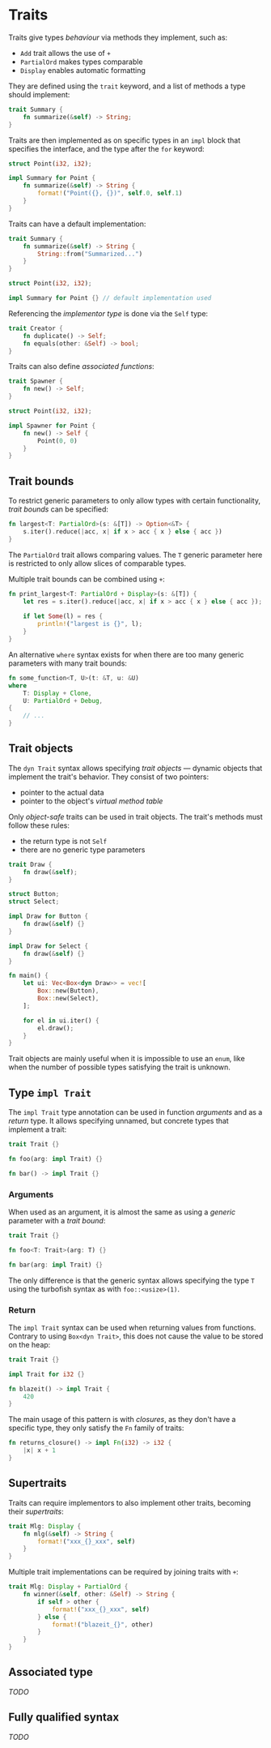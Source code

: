 # Traits

Traits give types _behaviour_ via methods they implement, such as:
* `Add` trait allows the use of `+`
* `PartialOrd` makes types comparable
* `Display` enables automatic formatting

They are defined using the `trait` keyword, and a list of methods a type
should implement:

```rust
trait Summary {
    fn summarize(&self) -> String;
}
```

Traits are then implemented as on specific types in an `impl` block that
specifies the interface, and the type after the `for` keyword:

```rust
struct Point(i32, i32);

impl Summary for Point {
    fn summarize(&self) -> String {
        format!("Point({}, {})", self.0, self.1)
    }
}
```

Traits can have a default implementation:

```rust
trait Summary {
    fn summarize(&self) -> String {
        String::from("Summarized...")
    }
}

struct Point(i32, i32);

impl Summary for Point {} // default implementation used
```

Referencing the _implementor type_ is done via the `Self` type:

```rust
trait Creator {
    fn duplicate() -> Self;
    fn equals(other: &Self) -> bool;
}
```

Traits can also define _associated functions_:

```rust
trait Spawner {
    fn new() -> Self;
}

struct Point(i32, i32);

impl Spawner for Point {
    fn new() -> Self {
        Point(0, 0)
    }
}
```

## Trait bounds

To restrict generic parameters to only allow types with certain functionality,
_trait bounds_ can be specified:

```rust
fn largest<T: PartialOrd>(s: &[T]) -> Option<&T> {
    s.iter().reduce(|acc, x| if x > acc { x } else { acc })
}
```

The `PartialOrd` trait allows comparing values. The `T` generic parameter here
is restricted to only allow slices of comparable types.

Multiple trait bounds can be combined using `+`:

```rust
fn print_largest<T: PartialOrd + Display>(s: &[T]) {
    let res = s.iter().reduce(|acc, x| if x > acc { x } else { acc });
    
    if let Some(l) = res {
        println!("largest is {}", l);
    }
}
```

An alternative `where` syntax exists for when there are too many generic parameters
with many trait bounds:

```rust
fn some_function<T, U>(t: &T, u: &U)
where
    T: Display + Clone,
    U: PartialOrd + Debug,
{
    // ...
}
```

## Trait objects

The `dyn Trait` syntax allows specifying _trait objects_ — dynamic objects that implement
the trait's behavior. They consist of two pointers:
- pointer to the actual data
- pointer to the object's _virtual method table_

Only _object-safe_ traits can be used in trait objects. The trait's methods must follow
these rules:
- the return type is not `Self`
- there are no generic type parameters

```rust
trait Draw {
    fn draw(&self);
}

struct Button;
struct Select;

impl Draw for Button {
    fn draw(&self) {}
}

impl Draw for Select {
    fn draw(&self) {}
}

fn main() {
    let ui: Vec<Box<dyn Draw>> = vec![
        Box::new(Button),
        Box::new(Select),
    ];

    for el in ui.iter() {
        el.draw();
    }
}
```

Trait objects are mainly useful when it is impossible to use an `enum`, like when the number
of possible types satisfying the trait is unknown.

## Type `impl Trait`

The `impl Trait` type annotation can be used in function _arguments_ and as a 
_return_ type. It allows specifying unnamed, but concrete types that implement
a trait:

```rust
trait Trait {}

fn foo(arg: impl Trait) {}

fn bar() -> impl Trait {}
```

### Arguments

When used as an argument, it is almost the same as using a _generic_ parameter
with a _trait bound_:

```rust
trait Trait {}

fn foo<T: Trait>(arg: T) {}

fn bar(arg: impl Trait) {}
```

The only difference is that the generic syntax allows specifying the type `T`
using the turbofish syntax as with `foo::<usize>(1)`.

### Return

The `impl Trait` syntax can be used when returning values from functions. Contrary
to using `Box<dyn Trait>`, this does not cause the value to be stored on the heap:

```rust
trait Trait {}

impl Trait for i32 {}

fn blazeit() -> impl Trait {
    420
}
```

The main usage of this pattern is with _closures_, as they don't have a specific
type, they only satisfy the `Fn` family of traits:

```rust
fn returns_closure() -> impl Fn(i32) -> i32 {
    |x| x + 1
}
```

## Supertraits

Traits can require implementors to also implement other traits, becoming their 
_supertraits_:

```rust
trait Mlg: Display {
    fn mlg(&self) -> String {
        format!("xxx_{}_xxx", self)
    }
}
```

Multiple trait implementations can be required by joining traits with `+`:

```rust
trait Mlg: Display + PartialOrd {
    fn winner(&self, other: &Self) -> String {
        if self > other {
            format!("xxx_{}_xxx", self)
        } else {
            format!("blazeit_{}", other)
        }
    }
}
```

## Associated type

_TODO_

## Fully qualified syntax

_TODO_
